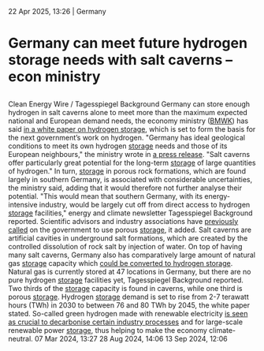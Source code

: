 22 Apr 2025, 13:26
| 
Germany
# Germany can meet future hydrogen storage needs with salt caverns – econ ministry
## 
Clean Energy Wire / Tagesspiegel Background
Germany can store enough hydrogen in salt caverns alone to meet more than the maximum expected national and European demand needs, the economy ministry ([BMWK](https://www.cleanenergywire.org/experts/bmwk-federal-ministry-economic-affairs-and-climate-action)) has said [in a white paper on hydrogen storage](https://www.bmwk.de/Redaktion/DE/Publikationen/Energie/weissbuch-wasserstoffspeicher-2025.html), which is set to form the basis for the next government’s work on hydrogen. "Germany has ideal geological conditions to meet its own hydrogen [storage](https://www.cleanenergywire.org/glossary/letter_s#storage) needs and those of its European neighbours," the ministry wrote in [a press release](https://www.bmwk.de/Redaktion/DE/Pressemitteilungen/2025/20250417-bmwk-veroeffentlicht-weissbuch-wasserstoffspeicher.html). "Salt caverns offer particularly great potential for the long-term [storage](https://www.cleanenergywire.org/glossary/letter_s#storage) of large quantities of hydrogen."
In turn, [storage](https://www.cleanenergywire.org/glossary/letter_s#storage) in porous rock formations, which are found largely in southern Germany, is associated with considerable uncertainties, the ministry said, adding that it would therefore not further analyse their potential. "This would mean that southern Germany, with its energy-intensive industry, would be largely cut off from direct access to hydrogen [storage](https://www.cleanenergywire.org/glossary/letter_s#storage) facilities," energy and climate newsletter Tagesspiegel Background reported. Scientific advisors and industry associations have [previously called](https://www.dena.de/infocenter/aufbau-und-finanzierung-von-wasserstoffspeichern-in-deutschland/) on the government to use porous [storage](https://www.cleanenergywire.org/glossary/letter_s#storage), it added.
Salt caverns are artificial cavities in underground salt formations, which are created by the controlled dissolution of rock salt by injection of water. On top of having many salt caverns, Germany also has comparatively large amount of natural gas [storage](https://www.cleanenergywire.org/glossary/letter_s#storage) capacity which [could be converted to hydrogen storage](https://www.cleanenergywire.org/news/german-govt-co-funds-conversion-natural-gas-cavern-hydrogen-storage). Natural gas is currently stored at 47 locations in Germany, but there are no pure hydrogen [storage](https://www.cleanenergywire.org/glossary/letter_s#storage) facilities yet, Tagesspiegel Background reported. Two thirds of the [storage](https://www.cleanenergywire.org/glossary/letter_s#storage) capacity is found in caverns, while one third is porous [storage](https://www.cleanenergywire.org/glossary/letter_s#storage).
Hydrogen [storage](https://www.cleanenergywire.org/glossary/letter_s#storage) demand is set to rise from 2-7 terawatt hours (TWh) in 2030 to between 76 and 80 TWh by 2045, the white paper stated. So-called green hydrogen made with renewable electricity [is seen as crucial to decarbonise certain industry processes](https://www.cleanenergywire.org/factsheets/germanys-national-hydrogen-strategy) and for large-scale renewable power [storage](https://www.cleanenergywire.org/glossary/letter_s#storage), thus helping to make the economy climate-neutral.
07 Mar 2024, 13:27
28 Aug 2024, 14:06
13 Sep 2024, 12:06